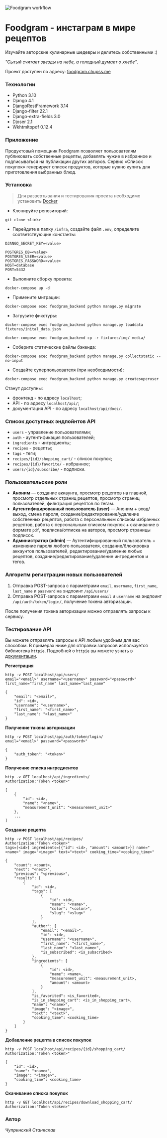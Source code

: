 ![Foodgram workflow](https://github.com/stas-chuprinskiy/foodgram-project-react/actions/workflows/main.yml/badge.svg)

# Foodgram - инстаграм в мире рецептов

Изучайте авторские кулинарные шедевры и делитесь собственными :)

*"Сытый считает звезды на небе, а голодный думает о хлебе"*.

Проект доступен по адресу: [foodgram.chupss.me](https://foodgram.chupss.me)

### Технологии

* Python 3.10
* Django 4.1
* DjangoRestFramework 3.14
* Django-filter 22.1
* Django-extra-fields 3.0
* Djoser 2.1
* Wkhtmltopdf 0.12.4

### Приложение

Продуктовый помощник Foodgram позволяет пользователям публиковать собственные рецепты, добавлять чужие в избранное и подписываться на публикации других авторов. Сервис «Список покупок» генерирует список продуктов, которые нужно купить для приготовления выбранных блюд. 

### Установка

> Для развертывания и тестирования проекта необходимо установить [Docker](https://docs.docker.com/engine/install/)

- Клонируйте репозиторий:
```
git clone <link>
```

- Перейдите в папку `/infra`, создайте файл `.env`, определите соответствующие константы:
```
DJANGO_SECRET_KEY=<value>

POSTGRES_DB=<value>
POSTGRES_USER=<value>
POSTGRES_PASSWORD=<value>
HOST=database
PORT=5432
```

- Выполните сборку проекта:
```
docker-compose up -d
```

- Примените миграции:
```
docker-compose exec foodgram_backend python manage.py migrate
```

- Загрузите фикстуры:
```
docker-compose exec foodgram_backend python manage.py loaddata fixtures/inital_data.json

docker-compose exec foodgram_backend cp -r fixtures/img/ media/
```

- Соберите статические файлы бэкенда:
```
docker-compose exec foodgram_backend python manage.py collectstatic --no-input
```

- Создайте суперпользователя (при необходимости):
```
docker-compose exec foodgram_backend python manage.py createsuperuser
```

Станут доступны:
* фронтенд - по адресу `localhost`;
* API - по адресу `localhost/api/`;
* документация API - по адресу `localhost/api/docs/`.

### Список доступных эндпойнтов API

* `users` - управление пользователями;
* `auth` - аутентификация пользователей;
* `ingredients` - ингредиенты;
* `recipes` - рецепты;
* `tags` - теги;
* `recipes/{id}/shopping_cart/` - список покупок;
* `recipes/{id}/favorite/` - избранное;
* `users/{id}/subscribe/` - подписки.

### Пользовательские роли

- **Аноним** — создание аккаунта, просмотр рецептов на главной, просмотр отдельных страниц рецептов, просмотр страниц пользователей, фильтрация рецептов по тегам.
- **Аутентифицированный пользователь (user)** — Аноним + вход/выход, смена пароля, создание/редактирование/удаление собственных рецептов, работа с персональным списком избранных рецептов, работа с персональным списком покупок + скачивание в формате `pdf`, подписка/отписка на авторов, просмотр страницы подписок.
- **Администратор (admin)** — Аутентифицированный пользователь + изменение пароля любого пользователя, создание/блокировка аккаунтов пользователей, редактирование/удаление любых рецептов, создание/редактирование/удаление ингредиентов и тегов.

### Алгоритм регистрации новых пользователей

1. Отправка POST-запроса с параметрами `email`, `username`, `first_name`, `last_name` и `password` на эндпоинт `/api/users/` 
2. Отправка POST-запроса с параметрами `email` и `username` на эндпоинт `/api/auth/token/login/`, получение токена авторизации.

После получения токена авторизации можно отправлять запросы к сервису.

### Тестирование API

Вы можете отправлять запросы к API любым удобным для вас способом. 
В примерах ниже для отправки запросов используется библиотека `httpie`. 
Подробней о `httpie` вы можете узнать в [документации](https://httpie.io/docs/cli).

**Регистрация**
```
http -v POST localhost/api/users/
email="<email>" username="<username>" password="<password>" first_name="first_name" last_name="last_name"
```

```
{
    "email": "<email>",
    "id": <id>,
    "username": "<username>",
    "first_name": "<first_name>",
    "last_name": "<last_name>"
}
```

**Получение токена авторизации**
```
http -v POST localhost/api/auth/token/login/
email="<email>" password="<password>"
```

```
{
    "auth_token": "<token>"
}
```

**Получение списка ингредиентов**
```
http -v GET localhost/api/ingredients/
Authorization:"Token <token>"
```

```
[
    {
        "id": <id>,
        "name": "<name>",
        "measurement_unit": "<measurement_unit>"
    },
    ...
]
```

**Создание рецепта**
```
http -v POST localhost/api/recipes/
Authorization:"Token <token>" 
tags=[<id>] ingredients=[{"id": <id>, "amount": <amount>}] name="<name>" image="<image>" text="<text>" cooking_time="<cooking_time>"
```

```
{
    "count": <count>,
    "next": "<next>",
    "previous": "<previous>",
    "results": [
        {
            "id": <id>,
            "tags": [
                {
                    "id": <id>,
                    "name": "<name>",
                    "color": "<color>",
                    "slug": "<slug>"
                }
            ],
            "author": {
                "email": "<email>",
                "id": <id>,
                "username": "<username>",
                "first_name": "<first_name>",
                "last_name": "<last_name>",
                "is_subscribed": <is_subscribed>
            },
            "ingredients": [
                {
                    "id": <id>,
                    "name": <name>,
                    "measurement_unit": <measurement_unit>,
                    "amount": <amount>
                }
            ],
            "is_favorited": <is_favorited>,
            "is_in_shopping_cart": <is_in_shopping_cart>,
            "name": "<name>",
            "image": "<image>",
            "text": "<text>",
            "cooking_time": <cooking_time>
        }
    ]
}
```

**Добавление рецепта в список покупок**
```
http -v POST localhost/api/recipes/{id}/shopping_cart/
Authorization:"Token <token>"  
```

```
{
    "id": <id>,
    "name": "<name>",
    "image": "<image>",
    "cooking_time": <cooking_time>
}
```

**Скачивание списка покупок**
```
http -v GET localhost/api/recipes/download_shopping_cart/
Authorization:"Token <token>"  
```

### Автор

*Чупринский Станислав*
